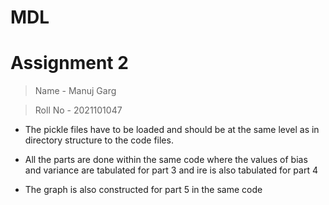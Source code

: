 # MDL

# Assignment 2

> Name - Manuj Garg

> Roll No - 2021101047

- The pickle files have to be loaded and should be at the same level as in directory structure to the code files.

- All the parts are done within the same code where the values of bias and variance are tabulated for part 3 and ire is also tabulated for part 4

- The graph is also constructed for part 5 in the same code 